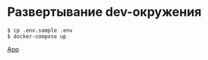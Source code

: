 # Развертывание dev-окружения

```
$ cp .env.sample .env
$ docker-compose up
```
[App](http://127.0.0.1:5010 "App")
